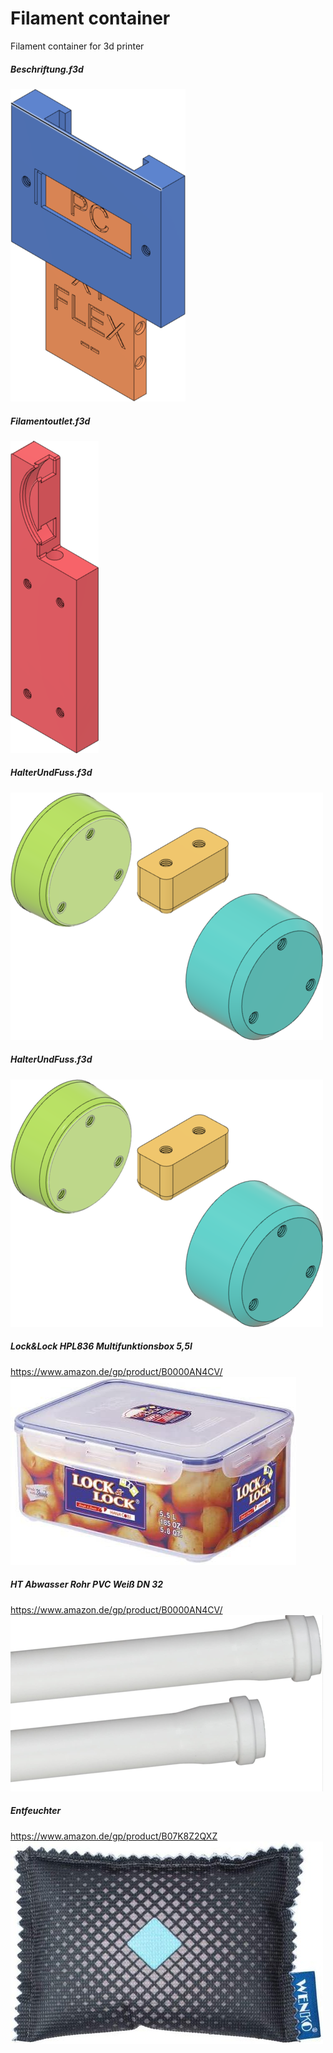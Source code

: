 # Filament container
Filament container for 3d printer 


##### Beschriftung.f3d 
![](images/Beschriftung.png)

##### Filamentoutlet.f3d 
![](images/Filamentoutlet.png)

##### HalterUndFuss.f3d 
![](images/HalterUndFuss.png)

##### HalterUndFuss.f3d 
![](images/HalterUndFuss.png)

##### Lock&Lock HPL836 Multifunktionsbox 5,5l
 https://www.amazon.de/gp/product/B0000AN4CV/ 
![](images/HPL836.jpg) 

#####  HT Abwasser Rohr PVC Weiß DN 32 
https://www.amazon.de/gp/product/B0000AN4CV/ 
![](images/HT-Rohr.png)  
  
##### Entfeuchter
https://www.amazon.de/gp/product/B07K8Z2QXZ 
![](images/Entfeuchter.jpg)

 